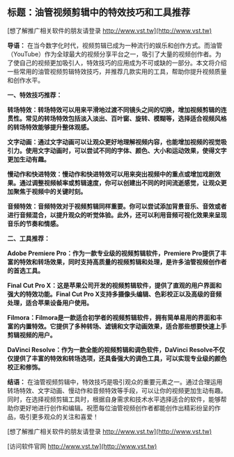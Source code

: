 ## **标题：油管视频剪辑中的特效技巧和工具推荐**

[想了解推广相关软件的朋友请登录 http://www.vst.tw](http://www.vst.tw)

**导语：**
在当今数字化时代，视频剪辑已成为一种流行的娱乐和创作方式。而油管（YouTube）作为全球最大的视频分享平台之一，吸引了大量的视频创作者。为了使自己的视频更加吸引人，特效技巧的应用成为不可或缺的一部分。本文将介绍一些常用的油管视频剪辑特效技巧，并推荐几款实用的工具，帮助你提升视频质量和创作水平。

**一、特效技巧推荐：**

**转场特效：转场特效可以用来平滑地过渡不同镜头之间的切换，增加视频剪辑的连贯性。常见的转场特效包括淡入淡出、百叶窗、旋转、模糊等，选择适合视频风格的转场特效能够提升整体观感。**

**文字动画：通过文字动画可以让观众更好地理解视频内容，也能增加视频的视觉吸引力。使用文字动画时，可以尝试不同的字体、颜色、大小和运动效果，使得文字更加生动有趣。**

**慢动作和快进特效：慢动作和快进特效可以用来突出视频中的重点或增加戏剧效果。通过调整视频帧率或剪辑速度，你可以创建出不同的时间流逝感觉，让观众更加聚焦于视频中的关键时刻。**

**音频特效：音频特效对于视频剪辑同样重要。你可以尝试添加背景音乐、音效或者进行音频混合，以提升观众的听觉体验。此外，还可以利用音频可视化效果来呈现音乐的节奏和情感。**

**二、工具推荐：**

**Adobe Premiere Pro：作为一款专业级的视频剪辑软件，Premiere Pro提供了丰富的特效和转场效果，同时支持高质量的视频剪辑和处理，是许多油管视频创作者的首选工具。**

**Final Cut Pro X：这是苹果公司开发的视频剪辑软件，提供了直观的用户界面和强大的特效功能。Final Cut Pro X支持多摄像头编辑、色彩校正以及高级的音频处理，适合苹果设备用户使用。**

**Filmora：Filmora是一款适合初学者的视频剪辑软件，拥有简单易用的界面和丰富的内置特效。它提供了多种转场、滤镜和文字动画效果，适合那些想要快速上手剪辑视频的用户。**

**DaVinci Resolve：作为一款全能的视频剪辑和调色软件，DaVinci Resolve不仅仅提供了丰富的特效和转场选项，还具备强大的调色工具，可以实现专业级的颜色校正和修饰。**

**结语：**
在油管视频剪辑中，特效技巧是吸引观众的重要元素之一。通过合理运用转场特效、文字动画、慢动作和音频特效等手段，可以让你的视频更加生动有趣。同时，在选择视频剪辑工具时，根据自身需求和技术水平选择适合的软件，能够帮助你更好地进行创作和编辑。祝愿每位油管视频创作者都能创作出精彩纷呈的作品，吸引更多观众的关注和喜爱！

[想了解推广相关软件的朋友请登录 http://www.vst.tw](http://www.vst.tw)


[访问软件官网 http://www.vst.tw](http://www.vst.tw)
